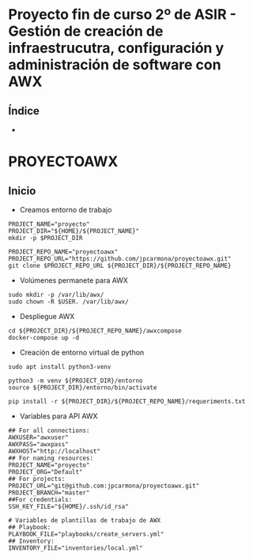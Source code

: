 # Proyecto fin de curso 2º de ASIR - Gestión de creación de infraestrucutra, configuración y administración de software con AWX

## Índice

- [](#)

# PROYECTOAWX

## Inicio

* Creamos entorno de trabajo
```
PROJECT_NAME="proyecto"
PROJECT_DIR="${HOME}/${PROJECT_NAME}"
mkdir -p $PROJECT_DIR

PROJECT_REPO_NAME="proyectoawx"
PROJECT_REPO_URL="https://github.com/jpcarmona/proyectoawx.git"
git clone $PROJECT_REPO_URL ${PROJECT_DIR}/${PROJECT_REPO_NAME}
```

* Volúmenes permanete para AWX
```
sudo mkdir -p /var/lib/awx/
sudo chown -R $USER. /var/lib/awx/
```

* Despliegue AWX
```
cd ${PROJECT_DIR}/${PROJECT_REPO_NAME}/awxcompose
docker-compose up -d
```

* Creación de entorno virtual de python
```
sudo apt install python3-venv

python3 -m venv ${PROJECT_DIR}/entorno
source ${PROJECT_DIR}/entorno/bin/activate

pip install -r ${PROJECT_DIR}/${PROJECT_REPO_NAME}/requeriments.txt
```

* Variables para API AWX
```
## For all connections:
AWXUSER="awxuser"
AWXPASS="awxpass"
AWXHOST="http://localhost"
## For naming resources:
PROJECT_NAME="proyecto"
PROJECT_ORG="Default"
## For projects:
PROJECT_URL="git@github.com:jpcarmona/proyectoawx.git"
PROJECT_BRANCH="master"
##For credentials:
SSH_KEY_FILE="${HOME}/.ssh/id_rsa"

# Variables de plantillas de trabajo de AWX
## Playbook:
PLAYBOOK_FILE="playbooks/create_servers.yml"
## Inventory:
INVENTORY_FILE="inventories/local.yml"
```

